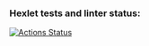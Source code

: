 ### Hexlet tests and linter status:
[![Actions Status](https://github.com/kalaratri/qa-engineer-project-85/actions/workflows/hexlet-check.yml/badge.svg)](https://github.com/kalaratri/qa-engineer-project-85/actions)